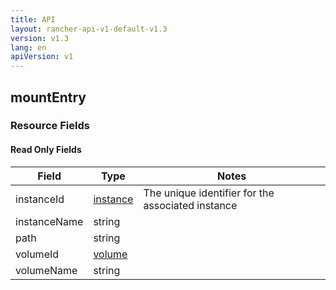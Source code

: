 ```yaml
---
title: API
layout: rancher-api-v1-default-v1.3
version: v1.3
lang: en
apiVersion: v1
---
```


## mountEntry



### Resource Fields


#### Read Only Fields

Field | Type   | Notes
---|---|---
instanceId | [instance]({{site.baseurl}}/rancher/{{page.version}}/{{page.lang}}/api/{{page.apiVersion}}/api-resources/instance/)  | The unique identifier for the associated instance
instanceName | string  | 
path | string  | 
volumeId | [volume]({{site.baseurl}}/rancher/{{page.version}}/{{page.lang}}/api/{{page.apiVersion}}/api-resources/volume/)  | 
volumeName | string  | 


<br>

